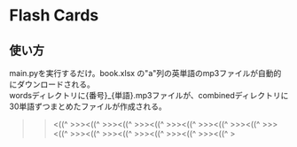 # Flash Cards
## 使い方
main.pyを実行するだけ。book.xlsx の"a"列の英単語のmp3ファイルが自動的にダウンロードされる。  
wordsディレクトリに{番号}_{単語}.mp3ファイルが、combinedディレクトリに30単語ずつまとめたファイルが作成される。
  
  >><((^ >>><((^ >>><((^ >>><((^ >>><((^ >>><((^ >>><((^ >>><((^ >>><((^ >>><((^ >>><((^ >>><((^ >>><((^ >
